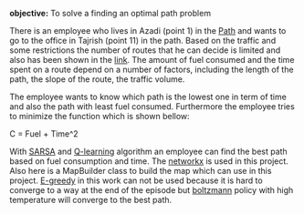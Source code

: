 **objective:** To solve a finding an optimal path problem

There is an employee who lives in Azadi (point 1) in the [Path](https://www.google.com/maps/d/viewer?mid=1sYBzYAzJ99W9Le8IObYut6tvwy8QlJUJ&ll=35.755360553840816%2C51.393035300000065&z=12) and wants to go to the office in Tajrish (point 11) in the path. Based on the traffic and some restrictions the number of routes that he can decide is limited and also has been shown in the [link](https://www.google.com/maps/d/viewer?mid=1sYBzYAzJ99W9Le8IObYut6tvwy8QlJUJ&ll=35.755360553840816%2C51.393035300000065&z=12). The amount of fuel consumed and the time spent on a route depend on a number of factors, including the length of the path, the slope of the route, the traffic volume.

The employee wants to know which path is the lowest one in term of time and also the path with least fuel consumed. Furthermore the employee tries to minimize the function which is shown bellow:

C = Fuel + Time^2


With [SARSA](https://en.wikipedia.org/wiki/State–action–reward–state–action) and [Q-learning](https://en.wikipedia.org/wiki/Q-learning) algorithm an employee can find the best path based on fuel consumption and time.
The [networkx](https://networkx.github.io) is used in this project.
Also here is a MapBuilder class to build the map which can use in this project.
[E-greedy](https://junedmunshi.wordpress.com/2012/03/30/how-to-implement-epsilon-greedy-strategy-policy/) in this work can not be used because it is hard to converge to a way at the end of the episode but [boltzmann](https://en.wikipedia.org/wiki/Boltzmann_distribution) policy with high temperature will converge to the best path.
